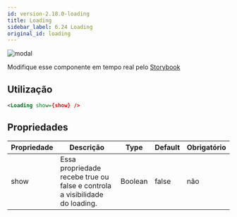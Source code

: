 ```yaml
---
id: version-2.18.0-loading
title: Loading
sidebar_label: 6.24 Loading
original_id: loading
---
```


![modal](assets/images_components/v2.2.0/loading.jpg)

Modifique esse componente em tempo real pelo [Storybook](https://ame-miniapp-components.calindra.com.br/storybook/?path=/story/intera%C3%A7%C3%B5es-loading--basic)

## Utilização

```xml
<Loading show={show} />
```

## Propriedades

| Propriedade | Descrição                                                                   | Type    | Default | Obrigatório |
|-------------|-----------------------------------------------------------------------------|---------|---------|-------------|
| show        | Essa propriedade recebe true ou false e controla a visibilidade do loading. | Boolean | false   | não         |
